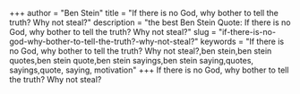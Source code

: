 +++
author = "Ben Stein"
title = "If there is no God, why bother to tell the truth? Why not steal?"
description = "the best Ben Stein Quote: If there is no God, why bother to tell the truth? Why not steal?"
slug = "if-there-is-no-god-why-bother-to-tell-the-truth?-why-not-steal?"
keywords = "If there is no God, why bother to tell the truth? Why not steal?,ben stein,ben stein quotes,ben stein quote,ben stein sayings,ben stein saying,quotes, sayings,quote, saying, motivation"
+++
If there is no God, why bother to tell the truth? Why not steal?
